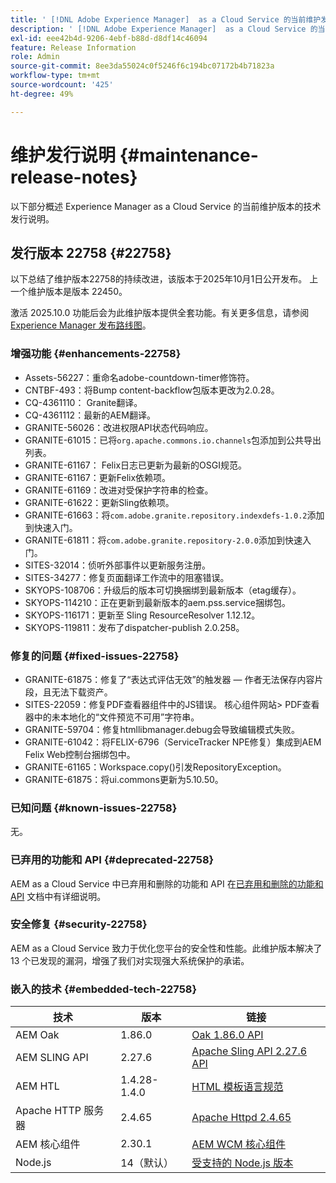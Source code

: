 ```yaml
---
title: ' [!DNL Adobe Experience Manager]  as a Cloud Service 的当前维护发行说明。'
description: ' [!DNL Adobe Experience Manager]  as a Cloud Service 的当前维护发行说明。'
exl-id: eee42b4d-9206-4ebf-b88d-d8df14c46094
feature: Release Information
role: Admin
source-git-commit: 8ee3da55024c0f5246f6c194bc07172b4b71823a
workflow-type: tm+mt
source-wordcount: '425'
ht-degree: 49%

---
```



# 维护发行说明 {#maintenance-release-notes}

以下部分概述 Experience Manager as a Cloud Service 的当前维护版本的技术发行说明。

## 发行版本 22758 {#22758}

以下总结了维护版本22758的持续改进，该版本于2025年10月1日公开发布。 上一个维护版本是版本 22450。

激活 2025.10.0 功能后会为此维护版本提供全套功能。有关更多信息，请参阅[ Experience Manager 发布路线图](https://experienceleague.adobe.com/zh-hans/docs/experience-manager-release-information/aem-release-updates/update-releases-roadmap)。

### 增强功能 {#enhancements-22758}

* Assets-56227：重命名adobe-countdown-timer修饰符。
* CNTBF-493：将Bump content-backflow包版本更改为2.0.28。
* CQ-4361110： Granite翻译。
* CQ-4361112：最新的AEM翻译。
* GRANITE-56026：改进权限API状态代码响应。
* GRANITE-61015：已将`org.apache.commons.io.channels`包添加到公共导出列表。
* GRANITE-61167： Felix日志已更新为最新的OSGI规范。
* GRANITE-61167：更新Felix依赖项。
* GRANITE-61169：改进对受保护字符串的检查。
* GRANITE-61622：更新Sling依赖项。
* GRANITE-61663：将`com.adobe.granite.repository.indexdefs-1.0.2`添加到快速入门。
* GRANITE-61811：将`com.adobe.granite.repository-2.0.0`添加到快速入门。
* SITES-32014：侦听外部事件以更新服务注册。
* SITES-34277：修复页面翻译工作流中的阻塞错误。
* SKYOPS-108706：升级后的版本可切换捆绑到最新版本（etag缓存）。
* SKYOPS-114210：正在更新到最新版本的aem.pss.service捆绑包。
* SKYOPS-116171：更新至 Sling ResourceResolver 1.12.12。
* SKYOPS-119811：发布了dispatcher-publish 2.0.258。

### 修复的问题 {#fixed-issues-22758}

* GRANITE-61875：修复了“表达式评估无效”的触发器 — 作者无法保存内容片段，且无法下载资产。
* SITES-22059：修复PDF查看器组件中的JS错误。 核心组件网站> PDF查看器中的未本地化的“文件预览不可用”字符串。
* GRANITE-59704：修复htmllibmanager.debug会导致编辑模式失败。
* GRANITE-61042：将FELIX-6796（ServiceTracker NPE修复）集成到AEM Felix Web控制台捆绑包中。
* GRANITE-61165：Workspace.copy()引发RepositoryException。
* GRANITE-61875：将ui.commons更新为5.10.50。

### 已知问题 {#known-issues-22758}

无。

### 已弃用的功能和 API {#deprecated-22758}

AEM as a Cloud Service 中已弃用和删除的功能和 API 在[已弃用和删除的功能和 API](/help/release-notes/deprecated-removed-features.md) 文档中有详细说明。

### 安全修复 {#security-22758}

AEM as a Cloud Service 致力于优化您平台的安全性和性能。此维护版本解决了 13 个已发现的漏洞，增强了我们对实现强大系统保护的承诺。

### 嵌入的技术 {#embedded-tech-22758}

| 技术 | 版本 | 链接 |
|---|---|---|
| AEM Oak | 1.86.0 | [Oak 1.86.0 API](https://www.javadoc.io/doc/org.apache.jackrabbit/oak-api/1.86/index.html) |
| AEM SLING API | 2.27.6 | [Apache Sling API 2.27.6 API](https://www.javadoc.io/doc/org.apache.sling/org.apache.sling.api/latest/index.html) |
| AEM HTL | 1.4.28-1.4.0 | [HTML 模板语言规范](https://github.com/adobe/htl-spec) |
| Apache HTTP 服务器 | 2.4.65 | [Apache Httpd 2.4.65](https://apache.googlesource.com/httpd/+/refs/tags/2.4.65/CHANGES) |
| AEM 核心组件 | 2.30.1 | [AEM WCM 核心组件](https://github.com/adobe/aem-core-wcm-components) |
| Node.js | 14（默认） | [受支持的 Node.js 版本](https://experienceleague.adobe.com/zh-hans/docs/experience-manager-cloud-service/content/implementing/developing/developing-with-front-end-pipelines#node-versions) |

